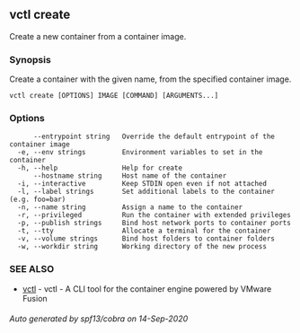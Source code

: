 ## vctl create

Create a new container from a container image.

### Synopsis

Create a container with the given name, from the specified container image.

```
vctl create [OPTIONS] IMAGE [COMMAND] [ARGUMENTS...]
```

### Options

```
      --entrypoint string   Override the default entrypoint of the container image
  -e, --env strings         Environment variables to set in the container
  -h, --help                Help for create
      --hostname string     Host name of the container
  -i, --interactive         Keep STDIN open even if not attached
  -l, --label strings       Set additional labels to the container (e.g. foo=bar)
  -n, --name string         Assign a name to the container
  -r, --privileged          Run the container with extended privileges
  -p, --publish strings     Bind host network ports to container ports
  -t, --tty                 Allocate a terminal for the container
  -v, --volume strings      Bind host folders to container folders
  -w, --workdir string      Working directory of the new process
```

### SEE ALSO

* [vctl](vctl.md)	 - vctl - A CLI tool for the container engine powered by VMware Fusion

###### Auto generated by spf13/cobra on 14-Sep-2020

